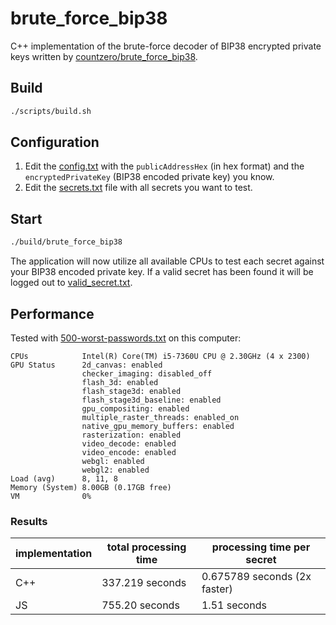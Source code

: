 # brute_force_bip38

C++ implementation of the brute-force decoder of BIP38 encrypted private keys written by [countzero/brute_force_bip38](https://github.com/countzero/brute_force_bip38.git).

## Build

```bash
./scripts/build.sh
```

## Configuration

1. Edit the [config.txt](./config.txt) with the `publicAddressHex` (in hex format) and the `encryptedPrivateKey` (BIP38 encoded private key) you know.
2. Edit the [secrets.txt](./secrets.txt) file with all secrets you want to test.

## Start

```bash
./build/brute_force_bip38
```

The application will now utilize all available CPUs to test each secret against your BIP38 encoded private key. If a valid secret has been found it will be logged out to [valid_secret.txt](./valid_secret.txt).

## Performance

Tested with [500-worst-passwords.txt](https://github.com/danielmiessler/SecLists/raw/master/Passwords/Common-Credentials/500-worst-passwords.txt) on this computer:

```
CPUs	        Intel(R) Core(TM) i5-7360U CPU @ 2.30GHz (4 x 2300)
GPU Status      2d_canvas: enabled
                checker_imaging: disabled_off
                flash_3d: enabled
                flash_stage3d: enabled
                flash_stage3d_baseline: enabled
                gpu_compositing: enabled
                multiple_raster_threads: enabled_on
                native_gpu_memory_buffers: enabled
                rasterization: enabled
                video_decode: enabled
                video_encode: enabled
                webgl: enabled
                webgl2: enabled
Load (avg)      8, 11, 8
Memory (System)	8.00GB (0.17GB free)
VM              0%
```

### Results

implementation | total processing time | processing time per secret
---------------|-----------------------|------------------------------
C++            | 337.219 seconds       | 0.675789 seconds (2x faster)
JS             | 755.20 seconds        | 1.51 seconds
